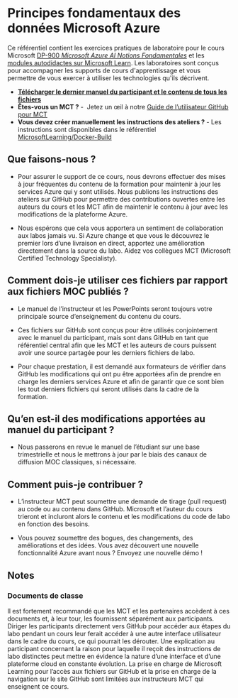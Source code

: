 # Principes fondamentaux des données Microsoft Azure

Ce référentiel contient les exercices pratiques de laboratoire pour le cours Microsoft [DP-900 *Microsoft Azure AI Notions Fondamentales*](https://docs.microsoft.com/fr-fr/learn/certifications/courses/dp-900t00) et les [modules autodidactes sur Microsoft Learn](https://docs.microsoft.com/fr-fr/users/23110622/collections/0kjyh8rn5gdrjj/). Les laboratoires sont conçus pour accompagner les supports de cours d'apprentissage et vous permettre de vous exercer à utiliser les technologies qu'ils décrivent. 

- **[Télécharger le dernier manuel du participant et le contenu de tous les fichiers](../../releases/latest)**
- **Êtes-vous un MCT ?** -  Jetez un œil à notre [Guide de l’utilisateur GitHub pour MCT](https://microsoftlearning.github.io/MCT-User-Guide-FR/)
- **Vous devez créer manuellement les instructions des ateliers ?** - Les instructions sont disponibles dans le référentiel [MicrosoftLearning/Docker-Build](https://github.com/MicrosoftLearning/Docker-Build)

## Que faisons-nous ?

- Pour assurer le support de ce cours, nous devrons effectuer des mises à jour fréquentes du contenu de la formation pour maintenir à jour les services Azure qui y sont utilisés.  Nous publions les instructions des ateliers sur GitHub pour permettre des contributions ouvertes entre les auteurs du cours et les MCT afin de maintenir le contenu à jour avec les modifications de la plateforme Azure.

- Nous espérons que cela vous apportera un sentiment de collaboration aux labos jamais vu. Si Azure change et que vous le découvrez le premier lors d’une livraison en direct, apportez une amélioration directement dans la source du labo.  Aidez vos collègues MCT (Microsoft Certified Technology Specialisty).

## Comment dois-je utiliser ces fichiers par rapport aux fichiers MOC publiés ?

- Le manuel de l’instructeur et les PowerPoints seront toujours votre principale source d’enseignement du contenu du cours.

- Ces fichiers sur GitHub sont conçus pour être utilisés conjointement avec le manuel du participant, mais sont dans GitHub en tant que référentiel central afin que les MCT et les auteurs de cours puissent avoir une source partagée pour les derniers fichiers de labo.

- Pour chaque prestation, il est demandé aux formateurs de vérifier dans GitHub les modifications qui ont pu être apportées afin de prendre en charge les derniers services Azure et afin de garantir que ce sont bien les tout derniers fichiers qui seront utilisés dans la cadre de la formation.

## Qu’en est-il des modifications apportées au manuel du participant ?

- Nous passerons en revue le manuel de l’étudiant sur une base trimestrielle et nous le mettrons à jour par le biais des canaux de diffusion MOC classiques, si nécessaire.

## Comment puis-je contribuer ?

- L’instructeur MCT peut soumettre une demande de tirage (pull request) au code ou au contenu dans GitHub. Microsoft et l’auteur du cours trieront et incluront alors le contenu et les modifications du code de labo en fonction des besoins.

- Vous pouvez soumettre des bogues, des changements, des améliorations et des idées.  Vous avez découvert une nouvelle fonctionnalité Azure avant nous ?  Envoyez une nouvelle démo !

## Notes

### Documents de classe

Il est fortement recommandé que les MCT et les partenaires accèdent à ces documents et, à leur tour, les fournissent séparément aux participants.  Diriger les participants directement vers GitHub pour accéder aux étapes du labo pendant un cours leur ferait accéder à une autre interface utilisateur dans le cadre du cours, ce qui pourrait les dérouter. Une explication au participant concernant la raison pour laquelle il reçoit des instructions de labo distinctes peut mettre en évidence la nature d’une interface et d’une plateforme cloud en constante évolution. La prise en charge de Microsoft Learning pour l’accès aux fichiers sur GitHub et la prise en charge de la navigation sur le site GitHub sont limitées aux instructeurs MCT qui enseignent ce cours.
